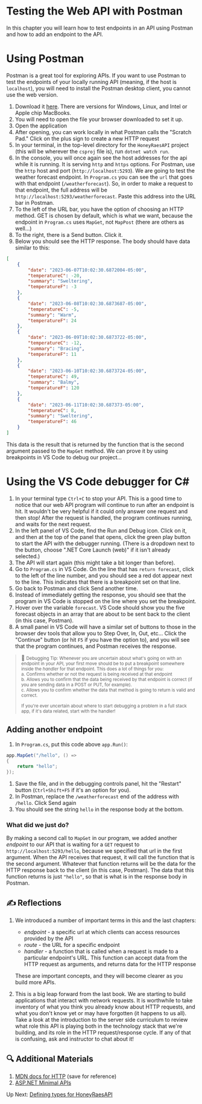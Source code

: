 # Testing the Web API with Postman

In this chapter you will learn how to test endpoints in an API using Postman and how to add an endpoint to the API.

# Using Postman

Postman is a great tool for exploring APIs. If you want to use Postman to test the endpoints of your locally running API (meaning, if the host is `localhost`), you will need to install the Postman desktop client, you cannot use the web version. 

1. Download it [here](https://www.postman.com/downloads/). There are versions for Windows, Linux, and Intel or Apple chip MacBooks. 
1. You will need to open the file your browser downloaded to set it up.
1. Open the application
1. After opening, you can work locally in what Postman calls the "Scratch Pad." Click on the plus sign to create a new HTTP request 
1. In your terminal, in the top-level directory for the `HoneyRaesAPI` project (this will be wherever the `csproj` file is), run `dotnet watch run`.
1. In the console, you will once again see the host addresses for the api while it is running. It is serving `http` and `https` options. For Postman, use the `http` host and port (`http://localhost:5293`). We are going to test the weather forecast endpoint. In `Program.cs` you can see the `url` that goes with that endpoint (`/weatherforecast`). So, in order to make a request to that endpoint, the full address will be `http://localhost:5293/weatherforecast`. Paste this address into the URL bar in Postman.
1. To the left of the URL bar, you have the option of choosing an HTTP method. GET is chosen by default, which is what we want, because the endpoint in `Program.cs` uses `MapGet`, not `MapPost` (there are others as well...)
1. To the right, there is a Send button. Click it. 
1.  Below you should see the HTTP response. The body should have data similar to this:
``` json
[
    {
        "date": "2023-06-07T10:02:30.6872004-05:00",
        "temperatureC": -20,
        "summary": "Sweltering",
        "temperatureF": -3
    },
    {
        "date": "2023-06-08T10:02:30.6873687-05:00",
        "temperatureC": -5,
        "summary": "Warm",
        "temperatureF": 24
    },
    {
        "date": "2023-06-09T10:02:30.6873722-05:00",
        "temperatureC": -12,
        "summary": "Bracing",
        "temperatureF": 11
    },
    {
        "date": "2023-06-10T10:02:30.6873724-05:00",
        "temperatureC": 49,
        "summary": "Balmy",
        "temperatureF": 120
    },
    {
        "date": "2023-06-11T10:02:30.687373-05:00",
        "temperatureC": 8,
        "summary": "Sweltering",
        "temperatureF": 46
    }
]
```

This data is the result that is returned by the function that is the second argument passed to the `MapGet` method. We can prove it by using breakpoints in VS Code to debug our project...

# Using the VS Code debugger for C#

1. In your terminal type `Ctrl+C` to stop your API. This is a good time to notice that our web API program will continue to run after an endpoint is hit. It wouldn't be very helpful if it could only answer one request and then stop! After the request is handled, the program continues running, and waits for the next request.
1. In the left panel of VS Code, find the Run and Debug icon. Click on it, and then at the top of the panel that opens, click the green play button to start the API with the debugger running. (There is a dropdown next to the button, choose ".NET Core Launch (web)" if it isn't already selected.)
1. The API will start again (this might take a bit longer than before). 
1. Go to `Program.cs` in VS Code. On the line that has `return forecast`, click to the left of the line number, and you should see a red dot appear next to the line. This indicates that there is a breakpoint set on that line. 
1. Go back to Postman and click Send another time. 
1. Instead of immediately getting the response, you should see that the program in VS Code is stopped on the line where you set the breakpoint. 
1. Hover over the variable `forecast`. VS Code should show you the five forecast objects in an array that are about to be sent back to the client (in this case, Postman). 
1. A small panel in VS Code will have a similar set of buttons to those in the browser dev tools that allow you to Step Over, In, Out, etc... Click the "Continue" button (or hit `F5` if you have the option to), and you will see that the program continues, and Postman receives the response. 

> :bug: <small>Debugging Tip: Whenever you are uncertain about what's going on with an endpoint in your API, your first move should be to put a breakpoint somewhere inside the _handler_ for that endpoint. This does a lot of things for you: <br> a. Confirms whether or not the request is being received at that endpoint <br> b. Allows you to confirm that the data being received by that endpoint is correct (if you are sending data in a POST or PUT, for example). <br> c. Allows you to confirm whether the data that method is going to return is valid and correct. <br><br> If you're ever uncertain about where to start debugging a problem in a full stack app, if it's data related, start with the handler!</small>

## Adding another endpoint

1. In `Program.cs`, put this code above `app.Run()`:
``` csharp
app.MapGet("/hello", () =>
{
    return "hello";
});
```
1. Save the file, and in the debugging controls panel, hit the "Restart" button (`Ctrl+Shift+F5` if it's an option for you). 
1. In Postman, replace the `/weatherforecast` end of the address with `/hello`. Click Send again
1. You should see the string `hello` in the response body at the bottom. 

### What did we just do?
By making a second call to `MapGet` in our program, we added another _endpoint_ to our API that is waiting for a `GET` request to `http://localhost:5293/hello`, because we specified that url in the first argument. When the API receives that request, it will call the function that is the second argument. Whatever that function returns will be the data for the HTTP response back to the client (in this case, Postman). The data that this function returns is just `"hello"`, so that is what is in the response body in Postman. 

## ✍️ Reflections
1. We introduced a number of important terms in this and the last chapters:
    -  _endpoint_ - a specific url at which clients can access resources provided by the API
    - _route_ - the URL for a specific endpoint
    - _handler_ - a function that is called when a request is made to a particular endpoint's URL. This function can accept data from the HTTP request as arguments, and returns data for the HTTP response
    
    These are important concepts, and they will become clearer as you build more APIs. 
1. This is a big leap forward from the last book. We are starting to build applications that interact with network requests. It is worthwhile to take inventory of what you think you already know about HTTP requests, and what you don't know yet or may have forgotten (it happens to us all). Take a look at the introduction to the server side curriculum to review what role this API is playing both in the technology stack that we're building, and its role in the HTTP request/response cycle. If any of that is confusing, ask and instructor to chat about it!

## 🔍 Additional Materials

1. [MDN docs for HTTP](https://developer.mozilla.org/en-US/docs/Web/HTTP) (save for reference)
1. [ASP.NET Minimal APIs](https://learn.microsoft.com/en-us/aspnet/core/fundamentals/minimal-apis/overview?view=aspnetcore-6.0)

Up Next: [Defining types for HoneyRaesAPI](./defining-types-honey-raes.md)